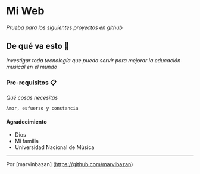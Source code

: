 # Mi Web
_Prueba para los siguientes proyectos en github_

## De qué va esto 🚀
_Investigar toda tecnología que pueda servir para mejorar la educación musical en el mundo_

### Pre-requisitos 📋
_Qué cosas necesitas_

```
Amor, esfuerzo y constancia
```

#### Agradecimiento
* Dios
* Mi familia
* Universidad Nacional de Música

---
Por [marvinbazan] (https://github.com/marvibazan)